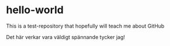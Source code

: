 # hello-world
This is a test-repository that hopefully will teach me about GitHub

Det här verkar vara väldigt spännande tycker jag!
